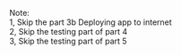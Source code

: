 Note:
<br>1, Skip the part 3b Deploying app to internet
<br>2, Skip the testing part of part 4
<br>3, Skip the testing part of part 5

